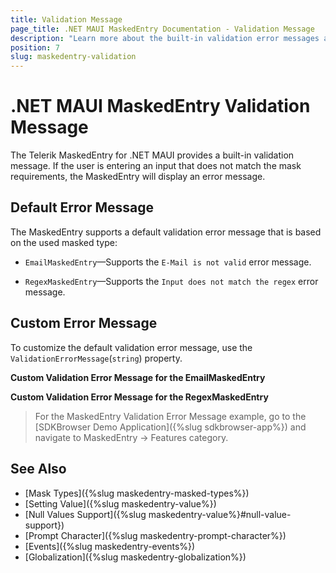 ```yaml
---
title: Validation Message
page_title: .NET MAUI MaskedEntry Documentation - Validation Message
description: "Learn more about the built-in validation error messages and how to define a custom error message in the Telerik UI for .NET MAUI MaskedEntry."
position: 7
slug: maskedentry-validation
---
```


# .NET MAUI MaskedEntry Validation Message

The Telerik MaskedEntry for .NET MAUI provides a built-in validation message. If the user is entering an input that does not match the mask requirements, the MaskedEntry will display an error message.

## Default Error Message

The MaskedEntry supports a default validation error message that is based on the used masked type:

* `EmailMaskedEntry`&mdash;Supports the `E-Mail is not valid` error message.

* `RegexMaskedEntry`&mdash;Supports the `Input does not match the regex` error message.

## Custom Error Message

To customize the default validation error message, use the `ValidationErrorMessage`(`string`) property.

**Custom Validation Error Message for the EmailMaskedEntry**

<snippet id='emailmaskedentry-validationerrormessage-xaml' />

**Custom Validation Error Message for the RegexMaskedEntry**

<snippet id='regexmaskedentry-validationerrormessage-xaml' />

> For the MaskedEntry Validation Error Message example, go to the [SDKBrowser Demo Application]({%slug sdkbrowser-app%}) and navigate to MaskedEntry -> Features category.


## See Also

- [Mask Types]({%slug maskedentry-masked-types%})
- [Setting Value]({%slug maskedentry-value%})
- [Null Values Support]({%slug maskedentry-value%}#null-value-support})
- [Prompt Character]({%slug maskedentry-prompt-character%})
- [Events]({%slug maskedentry-events%})
- [Globalization]({%slug maskedentry-globalization%})
